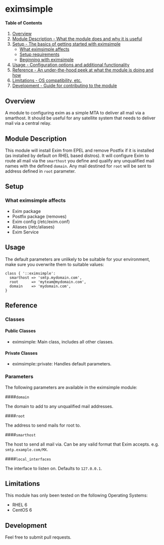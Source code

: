 # eximsimple

#### Table of Contents

1. [Overview](#overview)
2. [Module Description - What the module does and why it is useful](#module-description)
3. [Setup - The basics of getting started with eximsimple](#setup)
    * [What eximsimple affects](#what-eximsimple-affects)
    * [Setup requirements](#setup-requirements)
    * [Beginning with eximsimple](#beginning-with-eximsimple)
4. [Usage - Configuration options and additional functionality](#usage)
5. [Reference - An under-the-hood peek at what the module is doing and how](#reference)
5. [Limitations - OS compatibility, etc.](#limitations)
6. [Development - Guide for contributing to the module](#development)

## Overview

A module to configuring exim as a simple MTA to deliver all mail via a smarthost.
It should be useful for any satellite system that needs to deliver mail via a central relay.

## Module Description

This module will install Exim from EPEL and remove Postfix if it is installed (as installed by default on RHEL based distros).
It will configure Exim to route all mail via the `smarthost` you define and qualify any unqualified mail names with the defined `domain`.
Any mail destined for `root` will be sent to address defined in `root` parameter.

## Setup

### What eximsimple affects

* Exim package
* Postfix package (removes)
* Exim config (/etc/exim.conf)
* Aliases (/etc/aliases)
* Exim Service


## Usage

The default parameters are unlikely to be suitable for your environment, make sure you overwrite them to suitable values:

```
class { '::eximsimple':
  smarthost => 'smtp.mydomain.com',
  root      => 'myteam@mydomain.com',
  domain    => 'mydomain.com',
} 
```

## Reference

### Classes

#### Public Classes

* eximsimple: Main class, includes all other classes.

#### Private Classes

* eximsimple::private: Handles default parameters.

### Parameters

The following parameters are available in the eximsimple module:

####`domain`

The domain to add to any unqualified mail addresses.

####`root`

The address to send mails for root to.

####`smarthost`

The host to send all mail via. Can be any valid format that Exim accepts. e.g. `smtp.example.com/MX`.

####`local_interfaces`

The interface to listen on. Defaults to `127.0.0.1`.

## Limitations

This module has only been tested on the following Operating Systems:
* RHEL 6
* CentOS 6

## Development

Feel free to submit pull requests.

